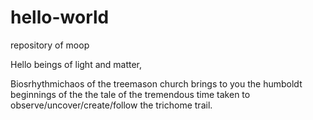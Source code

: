 # hello-world
repository of moop

Hello beings of light and matter,

Biosrhythmichaos of the treemason church brings to you the humboldt beginnings of the the tale of the tremendous time taken to observe/uncover/create/follow the trichome trail.
